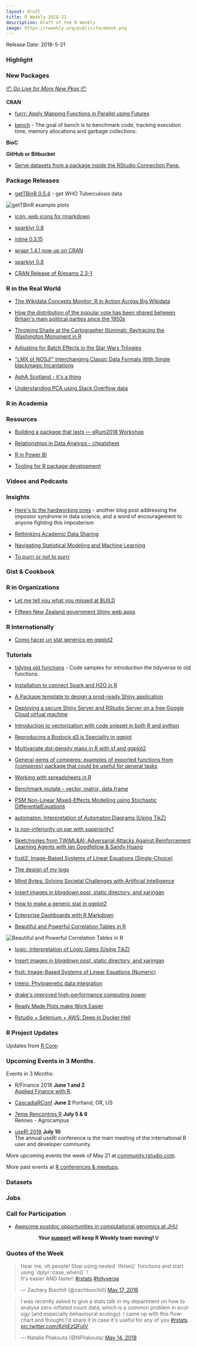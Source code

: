```yaml
---
layout: draft
title: R Weekly 2018-21
description: Draft of the R Weekly
image: https://rweekly.org/public/facebook.png
---
```


Release Date: 2018-5-21

###  Highlight



###  New Packages

<p class="added-hostname"><a href="https://rweekly.org/live" target="_blank" class="externalLink">📦 <i>Go Live for More New Pkgs</i> 📦</a></p>

**CRAN**

+ [furrr: Apply Mapping Functions in Parallel using Futures](https://cran.r-project.org/web/packages/furrr/index.html)

+ [bench](http://bench.r-lib.org/) - The goal of bench is to benchmark code, tracking execution time, memory allocations and garbage collections.



**BioC**


**GitHub or Bitbucket**

+ [Serve datasets from a package inside the RStudio Connection Pane.](https://github.com/ColinFay/fryingpane)



### Package Releases

+ [getTBinR 0.5.4](https://www.samabbott.co.uk/post/gettbinr-5-4/) - get WHO Tuberculosis data

![getTBinR example plots](https://raw.githubusercontent.com/seabbs/seabbs.github.io/sources/static/img/getTBinR/storyboard-5-4.png)

+ [icon: web icons for rmarkdown](https://ropensci.org/technotes/2018/05/15/icon/)

+ [sparklyr 0.8](https://blog.rstudio.com/2018/05/14/sparklyr-0-8/)

+ [inline 0.3.15](http://dirk.eddelbuettel.com/blog/2018/05/18#inline-0.3.15)

+ [wrapr 1.4.1 now up on CRAN](http://www.win-vector.com/blog/2018/05/wrapr-1-4-1-now-up-on-cran/)

+ [sparklyr 0.8](https://blog.rstudio.com/2018/05/14/sparklyr-0-8/)

+ [CRAN Release of R/exams 2.3-1](http://www.R-exams.org/general/cran_release_231/)

### R in the Real World

+ [The Wikidata Concepts Monitor: R in Action Across Big Wikidata](https://commons.wikimedia.org/wiki/File:GMilovanovic_eRum2018.pdf)

+ [How the distribution of the popular vote has been shared between Britain's main political parties since the 1950s](https://flother.is/2018/british-party-support/)

+ [Throwing Shade at the Cartographer Illuminati: Raytracing the Washington Monument in R](http://www.tylermw.com/throwing-shade/)

+ [Adjusting for Batch Effects in the Star Wars Trilogies](https://erle.io/blog/adjusting-for-batch-effects-in-the-star-wars-trilogies/)

+ ["LMX ot NOSJ!" Interchanging Classic Data Formats With Single blackmagic Incantations](https://rud.is/b/2018/05/18/lmx-ot-nosj-interchanging-classic-data-formats-with-single-blackmagic-incantations/)

+ [AphA Scotland - it's a thing](https://www.johnmackintosh.com/2018-05-13-apha-scotland-it-s-a-thing/)

+ [Understanding PCA using Stack Overflow data](https://juliasilge.com/blog/stack-overflow-pca/)

###  R in Academia



###  Resources

+ [Building a package that lasts — eRum2018 Workshop](https://github.com/ColinFay/erum2018)  

+ [Relationships in Data Analysis - cheatsheet](https://deanmarchiori.github.io/2018-05-19-relationships-in-data/)  


+ [R in Power BI](https://taraskaduk.com/talk/sql-sat-759-r-pbi/)

+ [Tooling for R package development](https://recology.info/2017/06/package-dev/)


###  Videos and Podcasts




### Insights

+ [Here's to the hardworking ones](https://taraskaduk.com/2018/05/10/encouragement/) - another blog post addressing the impostor syndrome in data science, and a word of encouragement to anyone fighting this imposterism

+ [Rethinking Academic Data Sharing](https://simplystatistics.org/2018/05/15/rethinking-academic-data-sharing/)

+ [Navigating Statistical Modeling and Machine Learning](http://fharrell.com/post/stat-ml2/)

+ [To purrr or not to purrr](https://www.mango-solutions.com/blog/to-purrr-or-not-to-purrr)

### Gist & Cookbook




###  R in Organizations

+ [Let me tell you what you missed at BUILD](http://blog.revolutionanalytics.com/2018/05/let-me-tell-you-what-you-missed-at-build.html)

+ [Fifteen New Zealand government Shiny web apps](http://freerangestats.info/blog/2018/05/13/nz-govt-shinyapps)

### R Internationally


+ [Como hacer un stat genérico en ggplot2](https://eliocamp.github.io/codigo-r/2018/05/como-hacer-un-stat-generico-en-ggplot2/)

###  Tutorials

+ [tidying old functions](http://data-chips.com/2018/05/11/tidying-old-functions/) - Code samples for introduction the tidyverse to old functions

+ [Installation to connect Spark and H2O in R](https://rtask.thinkr.fr/blog/installation-to-connect-spark-and-h2o-in-r/)

+ [A Package template to design a prod-ready Shiny application](https://rtask.thinkr.fr/blog/our-shiny-template-to-design-a-prod-ready-app/)

+ [Deploying a secure Shiny Server and RStudio Server on a free Google Cloud virtual machine](http://www.simoncoulombe.com/2018/05/07/protected_free_shiny/)


+ [Introduction to vectorization with code snippet in both R and python](http://enhancedatascience.com/2018/05/07/machine-learning-explained-vectorization-matrix-operations/)

+ [Reproducing a Bostock d3.js Speciality in ggplot](https://daranzolin.github.io//articles/2018-05/ages-ggplot)

+ [Multivariate dot-density maps in R with sf and ggplot2](https://www.cultureofinsight.com/blog/2018/05/02/2018-04-08-multivariate-dot-density-maps-in-r-with-sf-ggplot2/)

+ [General gems of comperes: examples of exported functions from {comperes} package that could be useful for general tasks](http://www.questionflow.org/2018/05/17/general-gems-of-comeres/)

+ [Working with spreadsheets in R](https://luisdva.github.io/rstats/excel-trivia/)

+ [Benchmark mutate - vector, matrix, data.frame](https://coolbutuseless.github.io/2018/05/12/benchmark-mutate---vector-matrix-data.frame/)

+ [PSM Non-Linear Mixed-Effects Modelling using Stochastic DifferentialEquations](https://cran.r-project.org/package=PSM)

+ [automaton: Interpretation of Automaton Diagrams (Using TikZ)](http://www.R-exams.org/templates/automaton/)

+ [Is non-inferiority on par with superiority?](https://www.rdatagen.net/post/are-non-inferiority-trials-inferior/)

+ [Sketchnotes from TWiML&AI: Adversarial Attacks Against Reinforcement Learning Agents with Ian Goodfellow & Sandy Huang](https://shirinsplayground.netlify.com/2018/05/twimlai121/)

+ [fruit2: Image-Based Systems of Linear Equations (Single-Choice)](http://www.R-exams.org/templates/fruit2/)

+ [The design of my logo](https://mvaugoyeau.netlify.com/post/the-design-of-my-logo/)


+ [Mind Bytes: Solving Societal Challenges with Artificial Intelligence](http://blog.revolutionanalytics.com/2018/05/mind-bytes.html)

+ [Insert images in blogdown post, static directory, and xaringan](https://uncmbbtrivia.netlify.com/post/2018/05/17/insert-images-in-blogdown-post/)

+ [How to make a generic stat in ggplot2](https://eliocamp.github.io/codigo-r/2018/05/how-to-make-a-generic-stat-in-ggplot2/)

+ [Enterprise Dashboards with R Markdown](https://rviews.rstudio.com/2018/05/16/replacing-excel-reports-with-r-markdown-and-shiny/)

+ [Beautiful and Powerful Correlation Tables in R](https://neuropsychology.github.io/psycho.R//2018/05/18/correlation.html)

![Beautiful and Powerful Correlation Tables in R](https://raw.githubusercontent.com/neuropsychology/psycho.R/master/docs/_posts/2018-05-18-correlation_files/figure-markdown_github/unnamed-chunk-5-1.png)

+ [logic: Interpretation of Logic Gates (Using TikZ)](http://www.R-exams.org/templates/logic/)

+ [Insert images in blogdown post, static directory, and xaringan](https://uncmbbtrivia.netlify.com/post/2018/05/17/insert-images-in-blogdown-post/)

+ [fruit: Image-Based Systems of Linear Equations (Numeric)](http://www.R-exams.org/templates/fruit/)

+ [treeio: Phylogenetic data integration](https://ropensci.org/blog/2018/05/17/treeio/)

+ [drake's improved high-performance computing power](https://ropensci.org/technotes/2018/05/18/drake-hpc/)

+ [Ready Made Plots make Work Easier](http://www.win-vector.com/blog/2018/05/ready-made-plots-make-work-easier/)

+ [Rstudio + Selenium + AWS: Deep in Docker Hell](https://www.daeconomist.com/post/2018-04-29-deep-in-docker-hell/)

<!--<div class="post-more-begin"></div><div class="post-more-end"></div>-->


###  R Project Updates

Updates from [R Core](http://developer.r-project.org/blosxom.cgi/R-devel/NEWS):




###  Upcoming Events in 3 Months

Events in 3 Months:

+ R/Finance 2018 **June 1 and 2** <br />
[Applied Finance with R](http://www.rinfinance.com).

+ [CascadiaRConf](https://cascadiarconf.com/) **June 2**
Portland, OR, US

+ [7eme Rencontres R](https://r2018-rennes.sciencesconf.org/)  **July 5 & 6** <br />
Rennes - Agrocampus

+ [useR! 2018](https://user2018.r-project.org/) **July 10** <br />
The annual useR! conference is the main meeting of the international R user and developer community.

<!--

+ [LatinR 2018](http://latin-r.com/) **Sept 4-5** <br />
Buenos Aires, Argentina.

-->

More upcoming events the week of May 21 at [community.rstudio.com](https://community.rstudio.com/t/upcoming-r-community-events-week-of-2018-05-21/8506).

More past events at [R conferences & meetups](https://conf.rweekly.org).



### Datasets




### Jobs




###  Call for Participation

+ [Awesome postdoc opportunities in computational genomics at JHU](https://simplystatistics.org/2018/05/17/awesome-postdoc-opportunities-in-computational-genomics-at-jhu/)


<p class="hide-support added-hostname support-rweekly" style="text-align: center;font-weight: bold;">Your <a class="non-visited externalLink" href="https://www.patreon.com/rweekly" onclick="pas(this)">support</a> will keep R Weekly team moving! 💡</p>

###  Quotes of the Week

<blockquote class="twitter-tweet" data-lang="en"><p lang="en" dir="ltr">Hear me, oh people! Stop using nested `ifelse()` functions and start using `dplyr::case_when()` !<br>It&#39;s easier AND faster! <a href="https://twitter.com/hashtag/rstats?src=hash&amp;ref_src=twsrc%5Etfw">#rstats</a> <a href="https://twitter.com/hashtag/tidyverse?src=hash&amp;ref_src=twsrc%5Etfw">#tidyverse</a></p>&mdash; Zachary Burchill (@zachburchill) <a href="https://twitter.com/zachburchill/status/997240069885964294?ref_src=twsrc%5Etfw">May 17, 2018</a></blockquote>

<blockquote class="twitter-tweet" data-lang="en"><p lang="en" dir="ltr">I was recently asked to give a stats talk in my department on how to analyse zero-inflated count data, which is a common problem in ecology (and especially behavioural ecology). I came up with this flowchart and thought I&#39;d share it in case it&#39;s useful for any of you <a href="https://twitter.com/hashtag/rstats?src=hash&amp;ref_src=twsrc%5Etfw">#rstats</a> <a href="https://t.co/8zhEzQFuIV">pic.twitter.com/8zhEzQFuIV</a></p>&mdash; Natalie Pilakouta (@NPilakouta) <a href="https://twitter.com/NPilakouta/status/995982320585920512?ref_src=twsrc%5Etfw">May 14, 2018</a></blockquote>

